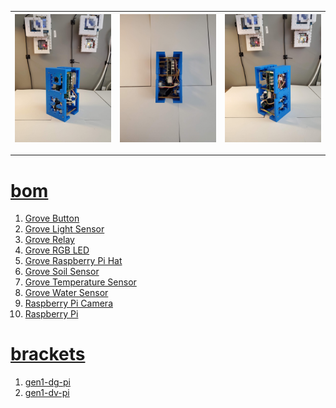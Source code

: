 | [![image](../images/chenar-grove-2.jpg)](#) | [![image](../images/chenar-grove-3.jpg)](#) | [![image](../images/chenar-grove-4.jpg)](#) |
| --- | --- | --- |

---

# [bom](../parts.md)

1. [Grove Button](../parts.md#grove-button)
1. [Grove Light Sensor](../parts.md#grove-light-sensor)
1. [Grove Relay](../parts.md#grove-relay)
1. [Grove RGB LED](../parts.md#grove-rgb-led)
1. [Grove Raspberry Pi Hat](../parts.md#grove-raspberry-pi-hat)
1. [Grove Soil Sensor](../parts.md#grove-soil-sensor)
1. [Grove Temperature Sensor](../parts.md#grove-temperature-sensor)
1. [Grove Water Sensor](../parts.md#grove-water-sensor)
1. [Raspberry Pi Camera](../parts.md#raspberry-pi-camera)
1. [Raspberry Pi](../parts.md#raspberry-pi)

# [brackets](../brackets)

1. [gen1-dg-pi](../brackets/gen1-dg-pi/gen1-dg-pi.stl)
1. [gen1-dv-pi](../brackets/gen1-dv-pi/gen1-dv-pi.stl)

